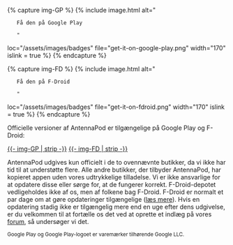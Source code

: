 {% capture img-GP %} {% include image.html alt="

       Få den på Google Play

       "

loc="/assets/images/badges" file="get-it-on-google-play.png" width="170" islink = true %} {% endcapture %}

{% capture img-FD %} {% include image.html alt="

       Få den på F-Droid

       "

loc="/assets/images/badges" file="get-it-on-fdroid.png" width="170" islink = true %} {% endcapture %}

Officielle versioner af AntennaPod er tilgængelige på Google Play og F-Droid:

<a href="https://play.google.com/store/apps/details?id=de.danoeh.antennapod" target="_blank">{{- img-GP | strip -}}</a> <a href="https://f-droid.org/packages/de.danoeh.antennapod" target="_blank">{{- img-FD | strip -}}</a>

AntennaPod udgives kun officielt i de to ovennævnte butikker, da vi ikke har tid til at understøtte flere. Alle andre butikker, der tilbyder AntennaPod, har kopieret appen uden vores udtrykkelige tilladelse. Vi er ikke ansvarlige for at opdatere disse eller sørge for, at de fungerer korrekt. F-Droid-depotet vedligeholdes ikke af os, men af folkene bag F-Droid. F-Droid er normalt et par dage om at gøre opdateringer tilgængelige ([læs mere](/documentation/general/f-droid)). Hvis en opdatering stadig ikke er tilgængelig mere end en uge efter dens udgivelse, er du velkommen til at fortælle os det ved at oprette et indlæg på vores [forum](https://forum.antennapod.org/), så undersøger vi det.

<small>Google Play og Google Play-logoet er varemærker tilhørende Google LLC.</small>
